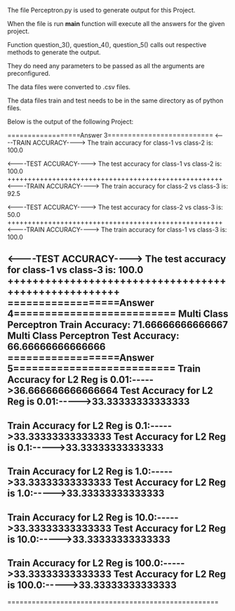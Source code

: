 <Perceptron>

The file Perceptron.py is used to generate output for this Project.

When the file is run __main__ function will execute all the answers for the given project.

Function question_3(), question_4(), question_5() calls out respective methods to generate the output.

They do need any parameters to be passed as all the arguments are preconfigured.

The data files were converted to .csv files.

The data files train and test needs to be in the same directory as of python files.

Below is the output of the following Project:

==================Answer 3==========================
<----TRAIN ACCURACY---->
The train accuracy for class-1 vs class-2 is: 100.0

<----TEST ACCURACY---->
The test accuracy for class-1 vs class-2 is: 100.0
+++++++++++++++++++++++++++++++++++++++++++++++++++++
<----TRAIN ACCURACY---->
The train accuracy for class-2 vs class-3 is: 92.5

<----TEST ACCURACY---->
The test accuracy for class-2 vs class-3 is: 50.0
+++++++++++++++++++++++++++++++++++++++++++++++++++++
<----TRAIN ACCURACY---->
The train accuracy for class-1 vs class-3 is: 100.0

<----TEST ACCURACY---->
The test accuracy for class-1 vs class-3 is: 100.0
+++++++++++++++++++++++++++++++++++++++++++++++++++++
==================Answer 4==========================
Multi Class Perceptron Train Accuracy:  71.66666666666667
Multi Class Perceptron Test Accuracy:  66.66666666666666
==================Answer 5==========================
Train Accuracy for L2 Reg is 0.01:----->36.666666666666664
Test Accuracy for L2 Reg is 0.01:----->33.33333333333333
---------------------------------------------------------
Train Accuracy for L2 Reg is 0.1:----->33.33333333333333
Test Accuracy for L2 Reg is 0.1:----->33.33333333333333
---------------------------------------------------------
Train Accuracy for L2 Reg is 1.0:----->33.33333333333333
Test Accuracy for L2 Reg is 1.0:----->33.33333333333333
---------------------------------------------------------
Train Accuracy for L2 Reg is 10.0:----->33.33333333333333
Test Accuracy for L2 Reg is 10.0:----->33.33333333333333
---------------------------------------------------------
Train Accuracy for L2 Reg is 100.0:----->33.33333333333333
Test Accuracy for L2 Reg is 100.0:----->33.33333333333333
---------------------------------------------------------
====================================================